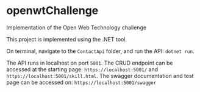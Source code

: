 # openwtChallenge
Implementation of the Open Web Technology challenge

This project is implemented using the .NET tool. 

On terminal, navigate to the ```ContactApi``` folder, and run the API: ```dotnet run```.

The API runs in localhost on port ```5001```. The CRUD endpoint can be accessed at the 
starting page: ```https://localhost:5001/``` and ```https://localhost:5001/skill.html```.
The swagger documentation and test page can be accessed on: ```https://localhost:5001/swagger``` 
